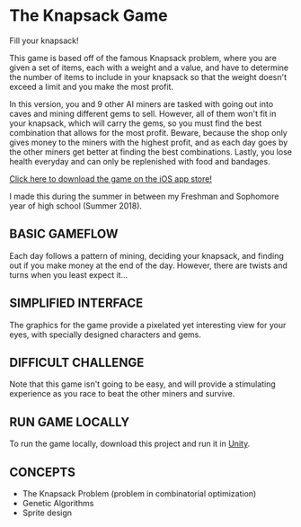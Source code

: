 # The Knapsack Game


Fill your knapsack!

This game is based off of the famous Knapsack problem, where you are given a set of items, each with a weight and a value, and have to determine the number of items to include in your knapsack so that the weight doesn't exceed a limit and you make the most profit.

In this version, you and 9 other AI miners are tasked with going out into caves and mining different gems to sell. However, all of them won't fit in your knapsack, which will carry the gems, so you must find the best combination that allows for the most profit. Beware, because the shop only gives money to the miners with the highest profit, and as each day goes by the other miners get better at finding the best combinations. Lastly, you lose health everyday and can only be replenished with food and bandages.

[Click here to download the game on the iOS app store!](https://apps.apple.com/gb/app/the-knapsack-game/id1419378918#?platform=iphone)

I made this during the summer in between my Freshman and Sophomore year of high school (Summer 2018).


## BASIC GAMEFLOW


Each day follows a pattern of mining, deciding your knapsack, and finding out if you make money at the end of the day. However, there are twists and turns when you least expect it...


## SIMPLIFIED INTERFACE


The graphics for the game provide a pixelated yet interesting view for your eyes, with specially designed characters and gems.


## DIFFICULT CHALLENGE


Note that this game isn't going to be easy, and will provide a stimulating experience as you race to beat the other miners and survive.


## RUN GAME LOCALLY

To run the game locally, download this project and run it in [Unity](https://unity.com/). 

## CONCEPTS

- The Knapsack Problem (problem in combinatorial optimization)
- Genetic Algorithms
- Sprite design
